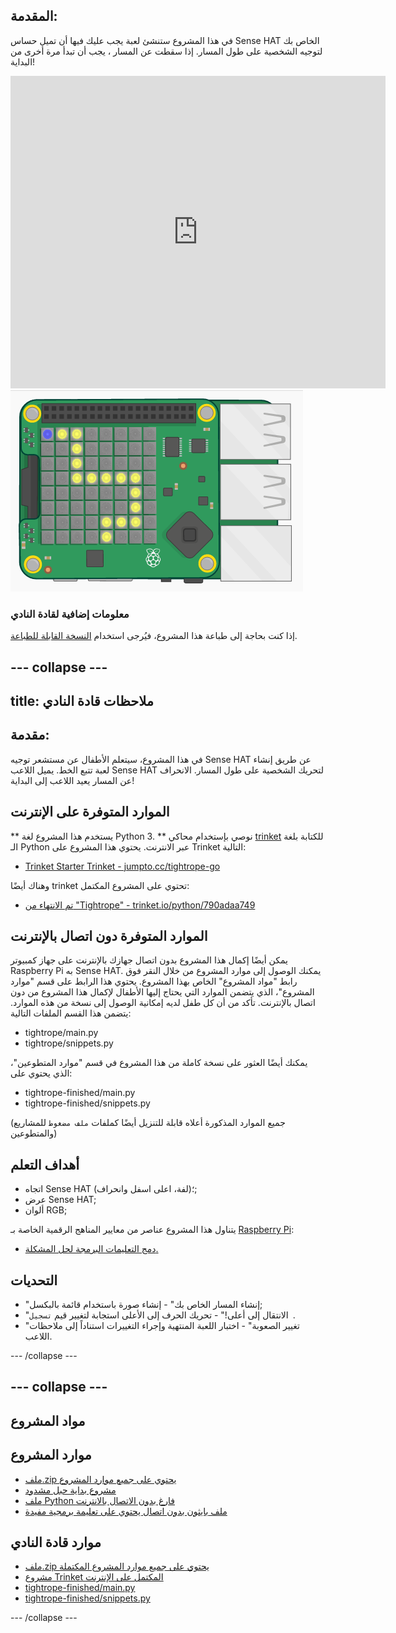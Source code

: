## المقدمة:

في هذا المشروع ستنشئ لعبة يجب عليك فيها أن تميل حساس Sense HAT الخاص بك لتوجيه الشخصية على طول المسار. إذا سقطت عن المسار ، يجب أن تبدأ مرة أخرى من البداية!

<div class="trinket">
  <iframe src="https://trinket.io/embed/python/790adaa749?outputOnly=true&start=result" width="600" height="500" frameborder="0" marginwidth="0" marginheight="0" allowfullscreen mark="crwd-mark">
</iframe> <img src="images/tightrope-final.png" />
</div>

### معلومات إضافية لقادة النادي

إذا كنت بحاجة إلى طباعة هذا المشروع، فيُرجى استخدام [النسخة القابلة للطباعة](https://projects.raspberrypi.org/en/projects/tightrope/print).

## \--- collapse \---

## title: ملاحظات قادة النادي

## مقدمة:

في هذا المشروع، سيتعلم الأطفال عن مستشعر توجيه Sense HAT عن طريق إنشاء لعبة تتبع الخط. يميل اللاعب Sense HAT لتحريك الشخصية على طول المسار. الانحراف عن المسار يعيد اللاعب إلى البداية!

## الموارد المتوفرة على الإنترنت

** يستخدم هذا المشروع لغة Python 3. ** نوصي بإستخدام محاكي [trinket](https://trinket.io/) للكتابة بلغة الـ Python عبر الانترنت. يحتوي هذا المشروع على Trinket التالية:

* [Trinket Starter Trinket - jumpto.cc/tightrope-go](http://jumpto.cc/tightrope-go)

وهناك أيضًا trinket تحتوي على المشروع المكتمل:

* [تم الانتهاء من "Tightrope" - trinket.io/python/790adaa749](https://trinket.io/python/790adaa749)

## الموارد المتوفرة دون اتصال بالإنترنت

يمكن أيضًا إكمال هذا المشروع بدون اتصال جهازك بالإنترنت [ ](https://www.codeclubprojects.org/en-GB/resources/physical-sense-hat/) على جهاز كمبيوتر Raspberry Pi به Sense HAT. يمكنك الوصول إلى موارد المشروع من خلال النقر فوق رابط "مواد المشروع" الخاص بهذا المشروع. يحتوي هذا الرابط على قسم "موارد المشروع"، الذي يتضمن الموارد التي يحتاج إليها الأطفال لإكمال هذا المشروع من دون اتصال بالإنترنت. تأكد من أن كل طفل لديه إمكانية الوصول إلى نسخة من هذه الموارد. يتضمن هذا القسم الملفات التالية:

* tightrope/main.py
* tightrope/snippets.py

يمكنك أيضًا العثور على نسخة كاملة من هذا المشروع في قسم "موارد المتطوعين"، الذي يحتوي على:

* tightrope-finished/main.py
* tightrope-finished/snippets.py

(جميع الموارد المذكورة أعلاه قابلة للتنزيل أيضًا كملفات `ملف مضغوط` للمشاريع والمتطوعين)

## أهداف التعلم

* اتجاه Sense HAT (لفة، اعلى اسفل وانحراف)؛;
* عرض Sense HAT;
* ألوان RGB;

يتناول هذا المشروع عناصر من معايير المناهج الرقمية الخاصة بـ [Raspberry Pi](http://rpf.io/curriculum):

* [دمج التعليمات البرمجة لحل المشكلة.](https://www.raspberrypi.org/curriculum/programming/builder)

## التحديات

* "إنشاء المسار الخاص بك" - إنشاء صورة باستخدام قائمة بالبكسل;
* "الانتقال إلى أعلى!" - تحريك الحرف إلى الأعلى استجابة لتغيير قيم `تسجيل `.
* "تغيير الصعوبة" - اختبار اللعبة المنتهية وإجراء التغييرات استناداً إلى ملاحظات اللاعب.

\--- /collapse \---

## \--- collapse \---

## مواد المشروع

## موارد المشروع

* [ملف.zip يحتوي على جميع موارد المشروع](resources/tightrope-project-resources.zip)
* [مشروع بداية حبل مشدود](http://jumpto.cc/tightrope-go)
* [ملف Python فارغ بدون الاتصال بالانترنت](resources/tightrope-main.py)
* [ملف بايثون بدون اتصال يحتوي على تعليمة برمجية مفيدة](resources/tightrope-snippets.py)

## موارد قادة النادي

* [ملف.zip يحتوي على جميع موارد المشروع المكتملة](resources/tightrope-volunteer-resources.zip)
* [مشروع Trinket المكتمل على الإنترنت](https://trinket.io/python/790adaa749)
* [tightrope-finished/main.py](resources/tightrope-finished-main.py)
* [tightrope-finished/snippets.py](resources/tightrope-finished-snippets.py)

\--- /collapse \---